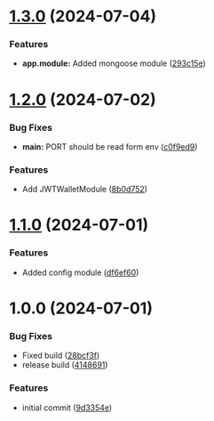 # [1.3.0](https://github.com/jwtwallet/jwtwalletapi/compare/v1.2.0...v1.3.0) (2024-07-04)


### Features

* **app.module:** Added mongoose module ([293c15e](https://github.com/jwtwallet/jwtwalletapi/commit/293c15e5279866155444d949d4f82b22e1ca1767))

# [1.2.0](https://github.com/jwtwallet/jwtwalletapi/compare/v1.1.0...v1.2.0) (2024-07-02)


### Bug Fixes

* **main:** PORT should be read form env ([c0f9ed9](https://github.com/jwtwallet/jwtwalletapi/commit/c0f9ed98bcf439d3e0f292d0e03043fdf69aa9bc))


### Features

* Add JWTWalletModule ([8b0d752](https://github.com/jwtwallet/jwtwalletapi/commit/8b0d752184e8566f40f7f5e606433b120a56e269))

# [1.1.0](https://github.com/jwtwallet/jwtwalletapi/compare/v1.0.0...v1.1.0) (2024-07-01)


### Features

* Added config module ([df6ef60](https://github.com/jwtwallet/jwtwalletapi/commit/df6ef60005613a72b9c4a9b858cae4a58922238a))

# 1.0.0 (2024-07-01)


### Bug Fixes

* Fixed build ([28bcf3f](https://github.com/jwtwallet/jwtwalletapi/commit/28bcf3f0c7a38c419bd428d97b1c8c2411a61973))
* release build ([4148691](https://github.com/jwtwallet/jwtwalletapi/commit/414869158f1af69af6eb8b375581d9d3c60e3bf0))


### Features

* initial commit ([9d3354e](https://github.com/jwtwallet/jwtwalletapi/commit/9d3354ead0f5af97dc0fe69900853ee1227166b2))
